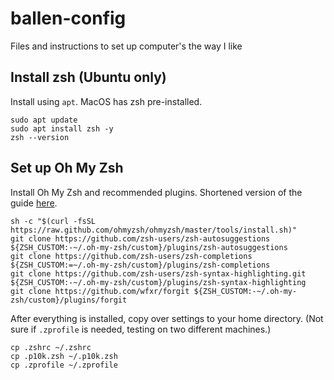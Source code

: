 # ballen-config
Files and instructions to set up computer's the way I like

## Install zsh (Ubuntu only)

Install using `apt`. MacOS has zsh pre-installed.

```
sudo apt update
sudo apt install zsh -y
zsh --version
```

## Set up Oh My Zsh

Install Oh My Zsh and recommended plugins. Shortened version of the guide [here](https://github.com/magicdude4eva/iterm-oh-my-zsh-powerlevel10k).

```
sh -c "$(curl -fsSL https://raw.github.com/ohmyzsh/ohmyzsh/master/tools/install.sh)"
git clone https://github.com/zsh-users/zsh-autosuggestions ${ZSH_CUSTOM:-~/.oh-my-zsh/custom}/plugins/zsh-autosuggestions
git clone https://github.com/zsh-users/zsh-completions ${ZSH_CUSTOM:=~/.oh-my-zsh/custom}/plugins/zsh-completions
git clone https://github.com/zsh-users/zsh-syntax-highlighting.git ${ZSH_CUSTOM:-~/.oh-my-zsh/custom}/plugins/zsh-syntax-highlighting
git clone https://github.com/wfxr/forgit ${ZSH_CUSTOM:-~/.oh-my-zsh/custom}/plugins/forgit
```

After everything is installed, copy over settings to your home directory. (Not sure if `.zprofile` is needed, testing on two different machines.)

```
cp .zshrc ~/.zshrc
cp .p10k.zsh ~/.p10k.zsh
cp .zprofile ~/.zprofile
```